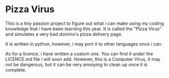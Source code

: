 # Pizza Virus
This is a tiny passion project to figure out what i can make using my coding knowledge that i have been learning this year. It is called the "Pizza Virus" and simulates a very bad domino's pizza delivery page.

It is written in python, however, i may port it to other languages once i can.

As for a licence, i have written a custom one. You can find it under the LICENCE.md file i will soon add.
However, this is a Computer Virus, it may not be dangerous, but it can be very annoying to clean up once it is complete.
